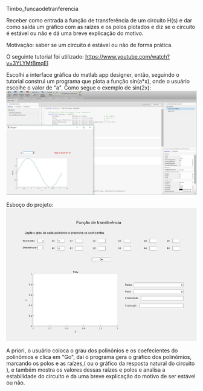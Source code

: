 Timbo_funcaodetranferencia

Receber como entrada a função de transferência de um circuito H(s) e dar como saída um gráfico com as raízes e os polos plotados e diz se o circuito é estável ou não e dá uma breve explicação do motivo.

Motivação: saber se um circuito é estável ou não de forma prática.

O seguinte tutorial foi utilizado: https://www.youtube.com/watch?v=3YLYMtBmqEI

Escolhi a interface gráfica do matlab app designer, então, seguindo o tutorial construi um programa que plota a função sin(a*x), onde o usuário escolhe o valor de "a". Como segue o exemplo de sin(2x):
![tutorial](https://github.com/ProgramacaoEE2018/Timbo_funcaodetransferencia/blob/master/tutorial.JPG)

Esboço do projeto:
![esboço](https://github.com/ProgramacaoEE2018/Timbo_funcaodetransferencia/blob/master/esbo%C3%A7o.JPG)

A priori, o usuário coloca o grau dos polinônios e os coefecientes do polinômios e clica em "Go", dai o programa gera o gráfico dos polinômios, marcando os polos e as raízes,( ou o gráfico da resposta natural do circuito ), e também mostra os valores dessas raízes e polos e analisa a estabilidade do circuito e da uma breve explicação do motivo de ser estável ou não.
